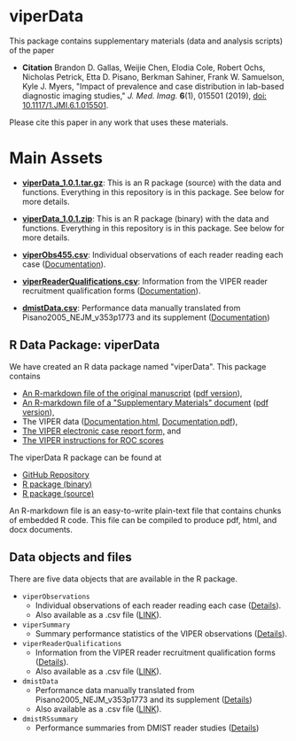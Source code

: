 # viperData
This package contains supplementary materials (data and analysis scripts) of the paper
* **Citation** Brandon D. Gallas, Weijie Chen, Elodia Cole, Robert Ochs, Nicholas Petrick, Etta D. Pisano, Berkman Sahiner, Frank W. Samuelson, Kyle J. Myers, "Impact of prevalence and case distribution in lab-based diagnostic imaging studies," _J. Med. Imag._ **6**(1), 015501 (2019), [doi: 10.1117/1.JMI.6.1.015501](http://dx.doi.org/10.1117/1.JMI.6.1.015501).

Please cite this paper in any work that uses these materials.

# Main Assets

* __[viperData_1.0.1.tar.gz](https://github.com/DIDSR/viperData/releases/download/v1.0.1/viperData_1.0.1.tar.gz)__: This is an R package (source) with the data and functions. Everything in this repository is in this package. See below for more details.

* __[viperData_1.0.1.zip](https://github.com/DIDSR/viperData/releases/download/v1.0.1/viperData_1.0.1.zip)__: This is an R package (binary) with the data and functions. Everything in this repository is in this package. See below for more details.

* __[viperObs455.csv](https://github.com/DIDSR/viperData/releases/download/v1.0.1/viperObs455.csv)__: Individual observations of each reader reading each case ([Documentation](https://didsr.github.io/viperData/man/viperObservations.html)).

* __[viperReaderQualifications.csv](https://github.com/DIDSR/viperData/releases/download/v1.0.1/viperReaderQualifications.csv)__: Information from the VIPER reader recruitment qualification forms ([Documentation](https://didsr.github.io/viperData/man/viperReaderQualifications.html)).

* __[dmistData.csv](https://github.com/DIDSR/viperData/releases/download/v1.0.1/dmistData.csv)__: Performance data manually translated from Pisano2005_NEJM_v353p1773 and its supplement ([Documentation](https://didsr.github.io/viperData/man/dmistData.html))

## R Data Package: viperData

We have created an R data package named "viperData". This package contains
* [An R-markdown file of the original manuscript](https://github.com/DIDSR/iMRMC/raw/master/Rpackage/viperData/vignettes/viperPaper/VIPERpaper-JMI.Rmd) ([pdf version](https://github.com/DIDSR/iMRMC/blob/master/Rpackage/viperData/vignettes/viperPaper/VIPERpaper-JMI.pdf)),
* [An R-markdown file of a "Supplementary Materials" document](https://github.com/DIDSR/iMRMC/raw/master/Rpackage/viperData/vignettes/viperSupplementaryMaterials/viperSupplementaryMaterials.Rmd) ([pdf version](https://github.com/DIDSR/iMRMC/blob/master/Rpackage/viperData/vignettes/viperSupplementaryMaterials/viperSupplementaryMaterials.pdf)),
* The VIPER data ([Documentation.html](http://htmlpreview.github.com/?https://github.com/DIDSR/iMRMC/blob/master/Rpackage/viperData/man/00Index.html), [Documentation.pdf](https://github.com/DIDSR/iMRMC/blob/master/Rpackage/viperData/man/000viperDataDocumentation.pdf)),
* [The VIPER electronic case report form,](https://github.com/DIDSR/iMRMC/blob/gh-pages/000_resources/VIPER/eCRF-v4.pdf) and
* [The VIPER instructions for ROC scores](https://github.com/DIDSR/iMRMC/blob/gh-pages/000_resources/VIPER/VIPER%20instructions-scoring-v2.pdf)

The viperData R package can be found at
* [GitHub Repository](https://github.com/DIDSR/iMRMC/tree/master/Rpackage/viperData)
* [R package (binary)](https://github.com/DIDSR/iMRMC/raw/master/Rpackage/viperData_1.0.0.zip?raw=true)
* [R package (source)](https://github.com/DIDSR/iMRMC/raw/master/Rpackage/viperData_1.0.0.tar.gz?raw=true)

An R-markdown file is an easy-to-write plain-text file that contains chunks of embedded R code. This file can be compiled to produce pdf, html, and docx documents.

## Data objects and files

There are five data objects that are available in the R package.
* `viperObservations`
  * Individual observations of each reader reading each case ([Details](http://htmlpreview.github.com/?https://github.com/DIDSR/iMRMC/blob/master/Rpackage/viperData/man/viperObservations.html)).
  * Also available as a .csv file ([LINK](https://github.com/DIDSR/iMRMC/blob/master/Rpackage/viperData/data-raw/viperObs455.csv)).
* `viperSummary`
  * Summary performance statistics of the VIPER observations ([Details](http://htmlpreview.github.com/?https://github.com/DIDSR/iMRMC/blob/master/Rpackage/viperData/man/viperSummary.html)).
* `viperReaderQualifications`
  * Information from the VIPER reader recruitment qualification forms ([Details](http://htmlpreview.github.com/?https://github.com/DIDSR/iMRMC/blob/master/Rpackage/viperData/man/viperReaderQualifications.html)).
  * Also available as a .csv file ([LINK](https://github.com/DIDSR/iMRMC/blob/master/Rpackage/viperData/data-raw/viperReaderQualifications.csv)).
* `dmistData`
  * Performance data manually translated from Pisano2005_NEJM_v353p1773 and its supplement ([Details](http://htmlpreview.github.com/?https://github.com/DIDSR/iMRMC/blob/master/Rpackage/viperData/man/dmistData.html))
  * Also available as a .csv file ([LINK](https://github.com/DIDSR/iMRMC/blob/master/Rpackage/viperData/data-raw/dmistData.csv)).
* `dmistRSsummary`
  * Performance summaries from DMIST reader studies ([Details](http://htmlpreview.github.com/?https://github.com/DIDSR/iMRMC/blob/master/Rpackage/viperData/man/dmistRSsummary.html))
